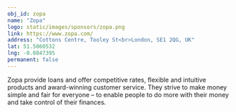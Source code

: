 ```yaml
---
obj_id: zopa
name: "Zopa"
logo: static/images/sponsors/zopa.png
link: https://www.zopa.com/
address: "Cottons Centre, Tooley St<br>London, SE1 2QG, UK"
lat: 51.5060532
lng: -0.0847395
permanent: false
---
```

Zopa provide loans and offer competitive rates, flexible and intuitive products and award-winning customer service. They strive to make money simple and fair for everyone – to enable people to do more with their money and take control of their finances.